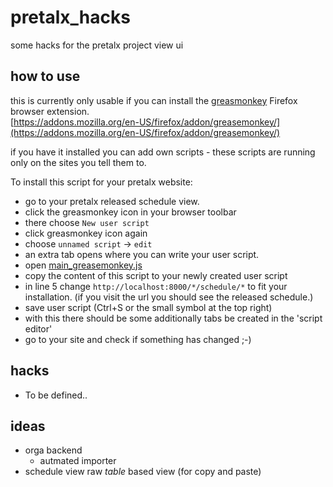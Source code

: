<!--lint disable list-item-indent-->
<!--lint disable list-item-bullet-indent-->

# pretalx_hacks
some hacks for the pretalx project view ui

## how to use

this is currently only usable if you can install the [greasmonkey](https://www.greasespot.net/) Firefox browser extension.  
[https://addons.mozilla.org/en-US/firefox/addon/greasemonkey/](https://addons.mozilla.org/en-US/firefox/addon/greasemonkey/)

if you have it installed you can add own scripts -
these scripts are running only on the sites you tell them to.

To install this script for your pretalx website:
- go to your pretalx released schedule view.
- click the greasmonkey icon in your browser toolbar
- there choose `New user script`
- click greasmonkey icon again
- choose `unnamed script` → `edit`
- an extra tab opens where you can write your user script.
- open [main_greasemonkey.js](main_greasemonkey.js)
- copy the content of this script to your newly created user script
- in line 5 change `http://localhost:8000/*/schedule/*` to fit your installation.
    (if you visit the url you should see the released schedule.)
- save user script (Ctrl+S or the small symbol at the top right)
- with this there should be some additionally tabs be created in the 'script editor'
- go to your site and check if something has changed ;-)

## hacks
- To be defined..

## ideas
- orga backend
    - autmated importer
- schedule view
    raw *table* based view (for copy and paste)
